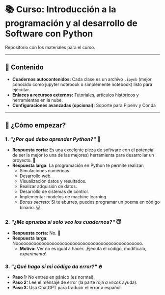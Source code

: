 # 📚 Curso: Introducción a la programación y al desarrollo de Software con Python
Repositorio con los materiales para el curso.

---

## 🌟 Contenido

- **Cuadernos autocontenidos:** Cada clase es un archivo `.ipynb` (mejor conocido como jupyter notebook o simplemente notebook) listo para ejecutar.
- **Enlaces a recursos externos:** Tutoriales, artículos históricos y herramientas en la nube.
- **Configuraciones avanzadas (opcional):** Soporte para Pipenv y Conda

---

## 🚀 ¿Cómo empezar?

### 1. *"¿Por qué debo aprender Python?"* 🤔  

- **Respuesta corta:** Es una excelente pieza de software con el potencial de ser la mejor (o una de las mejores) herramienta para desarrollar un proyecto. 🔧  
- **Respuesta larga:** La programación en Python te permite realizar:  
  - Simulaciones numéricas.
  - Desarrollo web.
  - Visualización datos y resultados.
  - Realizar adquisión de datos.
  - Desarrollo de sistemas de control.
  - Implementar modelos de machine learning.
  - *Bonus secreto:* Si te aburres, puedes programar un poema en código binario. 💻  

### 2. *"¿Me aprueba si solo veo los cuadernos?"* 😇  

- **Respuesta corta:** No. 🚫  
- **Respuesta larga:** Nooooooooooooooooooooooooooooooooooooooooooooooooo.  
  - **Motivo:** Ver no es igual a hacer. ¡Ejecuta el código, modifícalo, *experimenta*! 

### 3. *"¿Qué hago si mi código da error?"* 🔥  

- **Paso 1:** No entres en pánico (es normal).  
- **Paso 2:** Lee el mensaje de error (la parte roja *a veces* ayuda).  
- **Paso 3:** Usa ChatGPT para traducir el error a español


